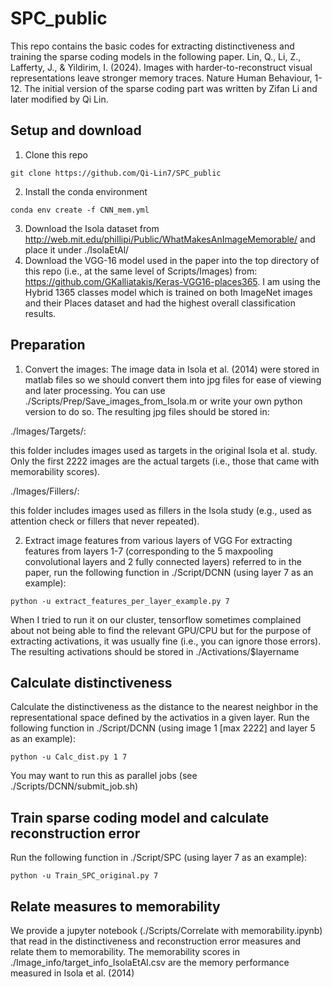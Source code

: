 # SPC_public

This repo contains the basic codes for extracting distinctiveness and training the sparse coding models in the following paper. Lin, Q., Li, Z., Lafferty, J., & Yildirim, I. (2024). Images with harder-to-reconstruct visual representations leave stronger memory traces. Nature Human Behaviour, 1-12. The initial version of the sparse coding part was written by Zifan Li and later modified by Qi Lin.

## Setup and download
1. Clone this repo
```
git clone https://github.com/Qi-Lin7/SPC_public
```
2. Install the conda environment
```
conda env create -f CNN_mem.yml
```
3. Download the Isola dataset from http://web.mit.edu/phillipi/Public/WhatMakesAnImageMemorable/ and place it under ./IsolaEtAl/
4. Download the VGG-16 model used in the paper into the top directory of this repo (i.e., at the same level of Scripts/Images) from: https://github.com/GKalliatakis/Keras-VGG16-places365. I am using the Hybrid 1365 classes model which is trained on both ImageNet images and their Places dataset and had the highest overall classification results.

## Preparation
1. Convert the images: The image data in Isola et al. (2014) were stored in matlab files so we should convert them into jpg files for ease of viewing and later processing. You can use ./Scripts/Prep/Save_images_from_Isola.m or write your own python version to do so. The resulting jpg files should be stored in:

./Images/Targets/: 

this folder includes images used as targets in the original Isola et al. study. Only the first 2222 images are the actual targets (i.e., those that came with memorability scores).  

./Images/Fillers/: 

this folder includes images used as fillers in the Isola study (e.g., used as attention check or fillers that never repeated). 

2. Extract image features from various layers of VGG
For extracting features from layers 1-7 (corresponding to the 5 maxpooling convolutional layers and 2 fully connected layers) referred to in the paper, run the following function in ./Script/DCNN (using layer 7 as an example):
```
python -u extract_features_per_layer_example.py 7
```
When I tried to run it on our cluster, tensorflow sometimes complained about not being able to find the relevant GPU/CPU but for the purpose of extracting activations, it was usually fine (i.e., you can ignore those errors). 
The resulting activations should be stored in ./Activations/$layername

## Calculate distinctiveness
Calculate the distinctiveness as the distance to the nearest neighbor in the representational space defined by the activatios in a given layer. Run the following function in ./Script/DCNN (using image 1 [max 2222] and layer 5 as an example):
```
python -u Calc_dist.py 1 7
```
You may want to run this as parallel jobs (see ./Scripts/DCNN/submit_job.sh)

## Train sparse coding model and calculate reconstruction error
Run the following function in ./Script/SPC (using layer 7 as an example):
```
python -u Train_SPC_original.py 7
```

## Relate measures to memorability
We provide a jupyter notebook (./Scripts/Correlate with memorability.ipynb) that read in the distinctiveness and reconstruction error measures and relate them to memorability. The memorability scores in ./Image_info/target_info_IsolaEtAl.csv are the memory performance measured in Isola et al. (2014)


